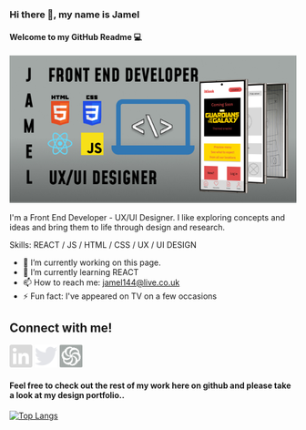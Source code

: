 ### Hi there 👋, my name is Jamel
#### Welcome to my GitHub Readme 💻
![I am GitHub Readme Generator's creator](https://github.com/Jamel144/Jamel144/blob/main/Images/Banner.jpg?raw=true)

I'm a Front End Developer - UX/UI Designer. I like exploring concepts and ideas and bring them to life through design and research.

Skills: REACT / JS / HTML / CSS / UX / UI DESIGN 

- 🔭 I’m currently working on this page. 
- 🌱 I’m currently learning REACT 
- 📫 How to reach me: jamel144@live.co.uk 
- ⚡ Fun fact: I've appeared on TV on a few occasions  

## Connect with me!

  [<img src='https://raw.githubusercontent.com/Jamel144/Jamel144/1e626f981b8387b2781624449aedf5ca3fc5b25c/Images/linkedin%202.svg' alt='linkedin' height='40'>](https://www.linkedin.com/in/www.linkedin.com/in/jamel-johnson-3bb434238/)  [<img src='https://raw.githubusercontent.com/Jamel144/Jamel144/1e626f981b8387b2781624449aedf5ca3fc5b25c/Images/twitter%202.svg' alt='twitter' height='40'>](https://twitter.com/https://twitter.com/_jjohnson93)  [<img src='https://raw.githubusercontent.com/Jamel144/Jamel144/1e626f981b8387b2781624449aedf5ca3fc5b25c/Images/codewars%202.svg' alt='codewars' height='40'>](https://www.codewars.com/users/jamel144)  

#### Feel free to check out the rest of my work here on github and please take a look at my design portfolio.. 

[![Top Langs](https://github-readme-stats.vercel.app/api/top-langs/?username=Jamel144)](https://github.com/anuraghazra/github-readme-stats)





